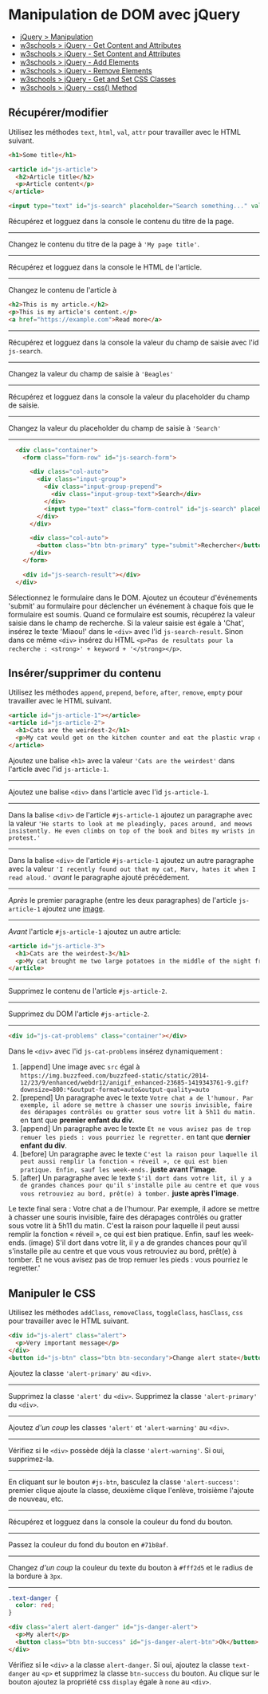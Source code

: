 # Manipulation de DOM avec jQuery

+ [jQuery > Manipulation](https://api.jquery.com/category/manipulation/)
+ [w3schools > jQuery - Get Content and Attributes](https://www.w3schools.com/jquery/jquery_dom_get.asp)
+ [w3schools > jQuery - Set Content and Attributes](https://www.w3schools.com/jquery/jquery_dom_set.asp)
+ [w3schools > jQuery - Add Elements](https://www.w3schools.com/jquery/jquery_dom_add.asp)
+ [w3schools > jQuery - Remove Elements](https://www.w3schools.com/jquery/jquery_dom_remove.asp)
+ [w3schools > jQuery - Get and Set CSS Classes](https://www.w3schools.com/jquery/jquery_css_classes.asp)
+ [w3schools > jQuery - css() Method](https://www.w3schools.com/jquery/jquery_css.asp)

## Récupérer/modifier

Utilisez les méthodes `text`, `html`, `val`, `attr` pour travailler avec le HTML suivant.

```html
<h1>Some title</h1>

<article id="js-article">
  <h2>Article title</h2>
  <p>Article content</p>
</article>

<input type="text" id="js-search" placeholder="Search something..." value="Poodles">
```

Récupérez et logguez dans la console le contenu du titre de la page.

---
Changez le contenu du titre de la page à `'My page title'`.

---
Récupérez et logguez dans la console le HTML de l'article.

---
Changez le contenu de l'article à 

```html
<h2>This is my article.</h2>
<p>This is my article's content.</p>
<a href="https://example.com">Read more</a>
```

---
Récupérez et logguez dans la console la valeur du champ de saisie avec l'id `js-search`.

---
Changez la valeur du champ de saisie à `'Beagles'`

---
Récupérez et logguez dans la console la valeur du placeholder du champ de saisie.

---
Changez la valeur du placeholder du champ de saisie à `'Search'`

<!-- ---
Ajoutez un attribut `data-article-id` avec la valeur `1` à l'article avec l'id `js-article`. Pour en savoir plus sur les attributs de données: [https://developer.mozilla.org/en-US/docs/Learn/HTML/Howto/Use_data_attributes](https://developer.mozilla.org/en-US/docs/Learn/HTML/Howto/Use_data_attributes). -->

<!-- ---
Récupérez et logguez dans la console la valeur de l'attribut `data-article-id` que vous venez d'ajouter. -->

---

```html
  <div class="container">
    <form class="form-row" id="js-search-form">

      <div class="col-auto">
        <div class="input-group">
          <div class="input-group-prepend">
            <div class="input-group-text">Search</div>
          </div>
          <input type="text" class="form-control" id="js-search" placeholder="Recherche">
        </div>
      </div>

      <div class="col-auto">
        <button class="btn btn-primary" type="submit">Rechercher</button>
      </div>
    </form>

    <div id="js-search-result"></div>
  </div>

```

Sélectionnez le formulaire dans le DOM.
Ajoutez un écouteur d'événements 'submit' au formulaire pour déclencher un événement à chaque fois que le formulaire est soumis.
Quand ce formulaire est soumis, récupérez la valeur saisie dans le champ de recherche.
Si la valeur saisie est égale à 'Chat', insérez le texte 'Miaou!' dans le `<div>` avec l'id `js-search-result`. Sinon dans ce même `<div>` insérez du HTML `<p>Pas de resultats pour la recherche : <strong>' + keyword + '</strong></p>`.

## Insérer/supprimer du contenu

Utilisez les méthodes `append`, `prepend`, `before`, `after`, `remove`, `empty` pour travailler avec le HTML suivant.

```html
<article id="js-article-1"></article>
<article id="js-article-2">
  <h1>Cats are the weirdest-2</h1>
  <p>My cat would get on the kitchen counter and eat the plastic wrap on the loaf bread. Just the plastic, not the actual bread.</p>
</article>
```

Ajoutez une balise `<h1>` avec la valeur `'Cats are the weirdest'` dans l'article avec l'id `js-article-1`.

---

Ajoutez une balise `<div>` dans l'article avec l'id `js-article-1`.

---

Dans la balise `<div>` de l'article `#js-article-1` ajoutez un paragraphe avec la valeur `'He starts to look at me pleadingly, paces around, and meows insistently. He even climbs on top of the book and bites my wrists in protest.'`

---

Dans la balise `<div>` de l'article `#js-article-1` ajoutez un autre paragraphe avec la valeur `'I recently found out that my cat, Marv, hates it when I read aloud.'` *avant* le paragraphe ajouté précédement.

---

*Après* le premier paragraphe (entre les deux paragraphes) de l'article `js-article-1` ajoutez une [image](https://cdn.pixabay.com/photo/2018/03/28/16/23/cute-3269715__340.jpg).

---

*Avant* l'article `#js-article-1` ajoutez un autre article:

```html
<article id="js-article-3">
  <h1>Cats are the weirdest-3</h1>
  <p>My cat brought me two large potatoes in the middle of the night from the kitchen counter.</p>
</article>
```
---
Supprimez le contenu de l'article `#js-article-2`.

---
Supprimez du DOM l'article `#js-article-2`.

---
```html
<div id="js-cat-problems" class="container"></div>
```
Dans le `<div>` avec l'id `js-cat-problems` insérez dynamiquement :
1. [append] Une image avec `src` égal à `https://img.buzzfeed.com/buzzfeed-static/static/2014-12/23/9/enhanced/webdr12/anigif_enhanced-23685-1419343761-9.gif?downsize=800:*&output-format=auto&output-quality=auto`
2. [prepend] Un paragraphe avec le texte `Votre chat a de l'humour. Par exemple, il adore se mettre à chasser une souris invisible, faire des dérapages contrôlés ou gratter sous votre lit à 5h11 du matin.` en tant que **premier enfant du div**.
3. [append] Un paragraphe avec le texte `Et ne vous avisez pas de trop remuer les pieds : vous pourriez le regretter.` en tant que **dernier enfant du div**.
4. [before] Un paragraphe avec le texte `C'est la raison pour laquelle il peut aussi remplir la fonction « réveil », ce qui est bien pratique. Enfin, sauf les week-ends.` **juste avant l'image**.
5. [after] Un paragraphe avec le texte `S'il dort dans votre lit, il y a de grandes chances pour qu'il s'installe pile au centre et que vous vous retrouviez au bord, prêt(e) à tomber.` **juste après l'image**.

Le texte final sera : Votre chat a de l'humour. Par exemple, il adore se mettre à chasser une souris invisible, faire des dérapages contrôlés ou gratter sous votre lit à 5h11 du matin. 
C'est la raison pour laquelle il peut aussi remplir la fonction « réveil », ce qui est bien pratique. Enfin, sauf les week-ends.
(image)
S'il dort dans votre lit, il y a de grandes chances pour qu'il s'installe pile au centre et que vous vous retrouviez au bord, prêt(e) à tomber.
Et ne vous avisez pas de trop remuer les pieds : vous pourriez le regretter.'

## Manipuler le CSS

Utilisez les méthodes `addClass`, `removeClass`, `toggleClass`, `hasClass`, `css` pour travailler avec le HTML suivant.

```html
<div id="js-alert" class="alert">
  <p>Very important message</p>
</div>
<button id="js-btn" class="btn btn-secondary">Change alert state</button>
```

Ajoutez la classe `'alert-primary'` au `<div>`.

---
Supprimez la classe `'alert'` du `<div>`.
Supprimez la classe `'alert-primary'` du `<div>`.

---

Ajoutez *d'un coup* les classes `'alert'` et `'alert-warning'` au `<div>`.

---
Vérifiez si le `<div>` possède déjà la classe `'alert-warning'`. Si oui, supprimez-la.

---
En cliquant sur le bouton `#js-btn`, basculez la classe `'alert-success'`: premier clique ajoute la classe, deuxième clique l'enlève, troisième l'ajoute de nouveau, etc.

---
Récupérez et logguez dans la console la couleur du fond du bouton.

---
Passez la couleur du fond du bouton en `#71b8af`.

---
Changez *d'un coup* la couleur du texte du bouton à `#fff2d5` et le radius de la bordure à `3px`.

---

```css
.text-danger {
  color: red;
}
```

```html
<div class="alert alert-danger" id="js-danger-alert">
  <p>My alert</p>
  <button class="btn btn-success" id="js-danger-alert-btn">Ok</button>
</div>
```

Vérifiez si le `<div>` a la classe `alert-danger`. Si oui, ajoutez la classe `text-danger` au `<p>` et supprimez la classe `btn-success` du bouton. 
Au clique sur le bouton ajoutez la propriété css `display` égale à `none` au `<div>`.